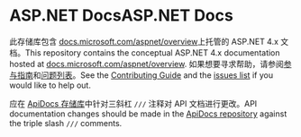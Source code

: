 # <a name="aspnet-docs"></a><span data-ttu-id="4d747-101">ASP.NET Docs</span><span class="sxs-lookup"><span data-stu-id="4d747-101">ASP.NET Docs</span></span>

<span data-ttu-id="4d747-102">此存储库包含 [docs.microsoft.com/aspnet/overview](https://docs.microsoft.com/aspnet/overview)上托管的 ASP.NET 4.x 文档。</span><span class="sxs-lookup"><span data-stu-id="4d747-102">This repository contains the conceptual ASP.NET 4.x documentation hosted at [docs.microsoft.com/aspnet/overview](https://docs.microsoft.com/aspnet/overview).</span></span> <span data-ttu-id="4d747-103">如果想要寻求帮助，请参阅[参与指南](CONTRIBUTING.md)和[问题列表](https://github.com/dotnet/AspNetDocs/issues)。</span><span class="sxs-lookup"><span data-stu-id="4d747-103">See the [Contributing Guide](CONTRIBUTING.md) and the [issues list](https://github.com/dotnet/AspNetDocs/issues) if you would like to help out.</span></span>

<span data-ttu-id="4d747-104">应在 [ApiDocs 存储库](https://github.com/aspnet/ApiDocs)中针对三斜杠 `///` 注释对 API 文档进行更改。</span><span class="sxs-lookup"><span data-stu-id="4d747-104">API documentation changes should be made in the [ApiDocs repository](https://github.com/aspnet/ApiDocs) against the triple slash `///` comments.</span></span>
